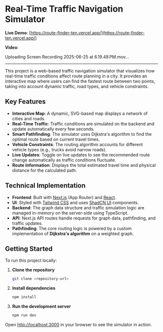 # Real-Time Traffic Navigation Simulator

**Live Demo**: [https://route-finder-ten.vercel.app/](https://route-finder-ten.vercel.app/)


**Video**:

Uploading Screen Recording 2025-06-25 at 6.19.48 PM.mov…



---

This project is a web-based traffic navigation simulator that visualizes how real-time traffic conditions affect route planning in a city. It provides an interactive map where users can find the fastest route between two points, taking into account dynamic traffic, road types, and vehicle constraints.

## Key Features

- **Interactive Map**: A dynamic, SVG-based map displays a network of cities and roads.
- **Real-Time Traffic**: Traffic conditions are simulated on the backend and update automatically every few seconds.
- **Smart Pathfinding**: The simulator uses Dijkstra's algorithm to find the optimal route based on current travel times.
- **Vehicle Constraints**: The routing algorithm accounts for different vehicle types (e.g., trucks avoid narrow roads).
- **Live Updates**: Toggle on live updates to see the recommended route change automatically as traffic conditions fluctuate.
- **Route Information**: Displays the total estimated travel time and physical distance for the calculated path.

## Technical Implementation

- **Frontend**: Built with [Next.js](https://nextjs.org) (App Router) and [React](https://react.dev/).
- **UI**: Styled with [Tailwind CSS](https://tailwindcss.com/) and uses [ShadCN UI](https://ui.shadcn.com/) components.
- **Backend**: The graph data structure and traffic simulation logic are managed in-memory on the server-side using TypeScript.
- **API**: Next.js API routes handle requests for graph data, pathfinding, and traffic updates.
- **Pathfinding**: The core routing logic is powered by a custom implementation of **Dijkstra's algorithm** on a weighted graph.

## Getting Started

To run this project locally:

1.  **Clone the repository**
    ```bash
    git clone <repository-url>
    ```

2.  **Install dependencies**
    ```bash
    npm install
    ```

3.  **Run the development server**
    ```bash
    npm run dev
    ```

Open [http://localhost:3000](http://localhost:3000) in your browser to see the simulator in action.

